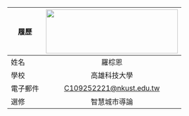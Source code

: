 |      履歷        |<img src="https://www.nkust.edu.tw/var/file/0/1000/img/513/182513897.png" width=300 height=100/>|
| ---------------- |:-----------------------------:|
| 姓名             |羅棕恩             |
| 學校             | 高雄科技大學                  |
| 電子郵件         | C109252221@nkust.edu.tw          |
| 選修             | 智慧城市導論                  |
